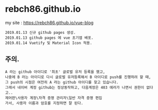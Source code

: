 # rebch86.github.io

my site : https://rebch86.github.io/vue-blog

```
2019.01.13 신규 github pages 생성.
2019.01.13 github pages 에 vue 초기앱 배포. 
2019.01.14 Vuetify 및 Material Icon 적용.
```

## 주의.

```
A 라는 github 아이디로 '최초' 글로벌 유저 등록을 했고,
나중에 B 라는 아이디로 다시 글로벌 유저등록해서 B 아이디로 push를 진행하려 할 때,
그 push의 시점은 여전히 A 라는 github 아이디를 찾고 있습니다.
그래서 네이버 계정 github는 정상동작하고, 다음계정은 403 에러가 나면서 권한이 없다고..
제어판\사용자 계정\자격 증명 관리자\일반 자격 증명 편집
가서, 사용자 이름과 암호를 지정하면 잘 된다.
```